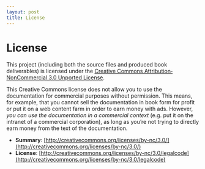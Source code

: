```yaml
---
layout: post
title: License
---
```


License
=======
This project (including both the source files and produced book deliverables) is licensed under the [Creative Commons Attribution‐NonCommercial 3.0 Unported License](http://www.quanttec.com/fparsec/license.html#creative-commons-attribution-noncommercial-30-unported-license).

This Creative Commons license does not allow you to use the documentation for commercial purposes without permission. This means, for example, that you cannot sell the documentation in book form for profit or put it on a web content farm in order to earn money with ads. However, _you can use the documentation in a commercial context_ (e.g. put it on the intranet of a commercial corporation), as long as you’re not trying to directly earn money from the text of the documentation.

* **Summary**: [http://creativecommons.org/licenses/by-nc/3.0/](http://creativecommons.org/licenses/by-nc/3.0/)  
* **License**: [http://creativecommons.org/licenses/by-nc/3.0/legalcode](http://creativecommons.org/licenses/by-nc/3.0/legalcode)
